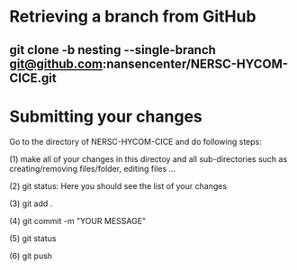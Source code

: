 # Retrieving a branch from GitHub

## git clone -b nesting --single-branch git@github.com:nansencenter/NERSC-HYCOM-CICE.git

# Submitting your changes

Go to the directory of NERSC-HYCOM-CICE and do following steps:

(1) make all of your changes in this directoy and all sub-directories such as creating/removing files/folder, editing files ...

(2) git status: Here you should see the list of your changes

(3) git add .

(4) git commit -m "YOUR MESSAGE"

(5) git status

(6) git push


